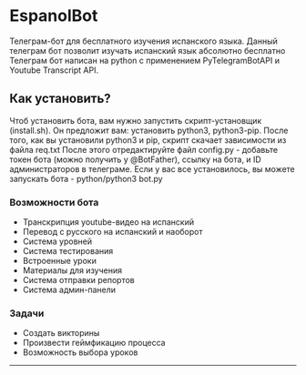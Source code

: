 # EspanolBot
Телеграм-бот для бесплатного изучения испанского языка. Данный телеграм бот позволит изучать испанский язык абсолютно бесплатно
Телеграм бот написан на python с применением PyTelegramBotAPI и Youtube Transcript API.

## Как установить?
Чтоб установить бота, вам нужно запустить скрипт-установщик (install.sh).
Он предложит вам: установить python3, python3-pip.
После того, как вы установили python3 и pip, скрипт скачает зависимости из файла req.txt
После этого отредактируйте файл config.py - добавьте токен бота (можно получить у @BotFather), ссылку на бота, и ID администраторов в телеграме.
Если у вас все установилось, вы можете запускать бота - python/python3 bot.py

### Возможности бота

 + Транскрипция youtube-видео на испанский
 + Перевод с русского на испанский и наоборот
 + Система уровней
 + Система тестирования
 + Встроенные уроки
 + Материалы для изучения
 + Система отправки репортов
 + Система админ-панели

### Задачи
 + Создать викторины
 + Произвести геймфикацию процесса
 + Возможность выбора уроков
---
